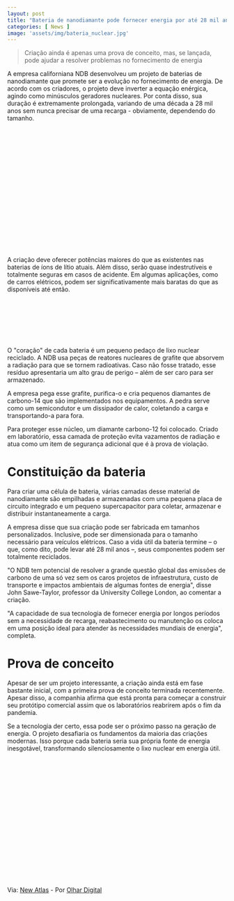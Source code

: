 ```yaml
---
layout: post
title: "Bateria de nanodiamante pode fornecer energia por até 28 mil anos"
categories: [ News ]
image: 'assets/img/bateria_nuclear.jpg'
---
```


> Criação ainda é apenas uma prova de conceito, mas, se lançada, pode ajudar a resolver problemas no fornecimento de energia

A empresa californiana NDB desenvolveu um projeto de baterias de nanodiamante que promete ser a evolução no fornecimento de energia. De acordo com os criadores, o projeto deve inverter a equação enérgica, agindo como minúsculos geradores nucleares. Por conta disso, sua duração é extremamente prolongada, variando de uma década a 28 mil anos sem nunca precisar de uma recarga - obviamente, dependendo do tamanho.

<!-- QUADRADO -->
<script async src="//pagead2.googlesyndication.com/pagead/js/adsbygoogle.js"></script>
<ins class="adsbygoogle"
style="display:inline-block;width:336px;height:280px"
data-ad-client="ca-pub-2838251107855362"
data-ad-slot="5351066970"></ins>
<script>
(adsbygoogle = window.adsbygoogle || []).push({});
</script>

A criação deve oferecer potências maiores do que as existentes nas baterias de íons de lítio atuais. Além disso, serão quase indestrutíveis e totalmente seguras em casos de acidente. Em algumas aplicações, como de carros elétricos, podem ser significativamente mais baratas do que as disponíveis até então.

<!-- MINI ANÚNCIO -->
<script async src="//pagead2.googlesyndication.com/pagead/js/adsbygoogle.js"></script>
<!-- Games Root -->
<ins class="adsbygoogle"
style="display:inline-block;width:730px;height:95px"
data-ad-client="ca-pub-2838251107855362"
data-ad-slot="5351066970"></ins>
<script>
(adsbygoogle = window.adsbygoogle || []).push({});
</script>

O "coração" de cada bateria é um pequeno pedaço de lixo nuclear reciclado. A NDB usa peças de reatores nucleares de grafite que absorvem a radiação para que se tornem radioativas. Caso não fosse tratado, esse resíduo apresentaria um alto grau de perigo – além de ser caro para ser armazenado.

<!-- RETANGULO LARGO 2 -->
<script async src="//pagead2.googlesyndication.com/pagead/js/adsbygoogle.js"></script>
<ins class="adsbygoogle"
style="display:block; text-align:center;"
data-ad-layout="in-article"
data-ad-format="fluid"
data-ad-client="ca-pub-2838251107855362"
data-ad-slot="8549252987"></ins>
<script>
(adsbygoogle = window.adsbygoogle || []).push({});
</script>

A empresa pega esse grafite, purifica-o e cria pequenos diamantes de carbono-14 que são implementados nos equipamentos. A pedra serve como um semicondutor e um dissipador de calor, coletando a carga e transportando-a para fora.

Para proteger esse núcleo, um diamante carbono-12 foi colocado. Criado em laboratório, essa camada de proteção evita vazamentos de radiação e atua como um item de segurança adicional que é à prova de violação.

# Constituição da bateria

Para criar uma célula de bateria, várias camadas desse material de nanodiamante são empilhadas e armazenadas com uma pequena placa de circuito integrado e um pequeno supercapacitor para coletar, armazenar e distribuir instantaneamente a carga.

A empresa disse que sua criação pode ser fabricada em tamanhos personalizados. Inclusive, pode ser dimensionada para o tamanho necessário para veículos elétricos. Caso a vida útil da bateria termine – o que, como dito, pode levar até 28 mil anos –, seus componentes podem ser totalmente reciclados.

"O NDB tem potencial de resolver a grande questão global das emissões de carbono de uma só vez sem os caros projetos de infraestrutura, custo de transporte e impactos ambientais de algumas fontes de energia", disse John Sawe-Taylor, professor da University College London, ao comentar a criação.

"A capacidade de sua tecnologia de fornecer energia por longos períodos sem a necessidade de recarga, reabastecimento ou manutenção os coloca em uma posição ideal para atender às necessidades mundiais de energia", completa.

<!-- RETANGULO LARGO -->
<script async src="https://pagead2.googlesyndication.com/pagead/js/adsbygoogle.js"></script>
<!-- Informat -->
<ins class="adsbygoogle"
style="display:block"
data-ad-client="ca-pub-2838251107855362"
data-ad-slot="2327980059"
data-ad-format="auto"
data-full-width-responsive="true"></ins>
<script>
(adsbygoogle = window.adsbygoogle || []).push({});
</script>

# Prova de conceito

Apesar de ser um projeto interessante, a criação ainda está em fase bastante inicial, com a primeira prova de conceito terminada recentemente. Apesar disso, a companhia afirma que está pronta para começar a construir seu protótipo comercial assim que os laboratórios reabrirem após o fim da pandemia.

Se a tecnologia der certo, essa pode ser o próximo passo na geração de energia. O projeto desafiaria os fundamentos da maioria das criações modernas. Isso porque cada bateria seria sua própria fonte de energia inesgotável, transformando silenciosamente o lixo nuclear em energia útil.

<!-- QUADRADO -->
<script async src="//pagead2.googlesyndication.com/pagead/js/adsbygoogle.js"></script>
<ins class="adsbygoogle"
style="display:inline-block;width:336px;height:280px"
data-ad-client="ca-pub-2838251107855362"
data-ad-slot="5351066970"></ins>
<script>
(adsbygoogle = window.adsbygoogle || []).push({});
</script>

Via: [New Atlas](https://newatlas.com/energy/nano-diamond-self-charging-batteries-ndb/) - Por [Olhar Digital](https://olhardigital.com.br/carros-e-tecnologia/noticia/bateria-de-nanodiamante-pode-fornecer-energia-por-ate-28-mil-anos/105868)
